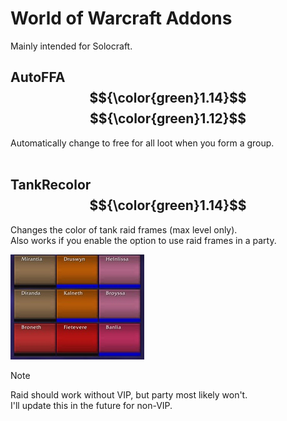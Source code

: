 # World of Warcraft Addons

Mainly intended for Solocraft.

## AutoFFA $${\color{green}1.14}$$ $${\color{green}1.12}$$
Automatically change to free for all loot when you form a group.\
&nbsp;

## TankRecolor $${\color{green}1.14}$$
Changes the color of tank raid frames (max level only).\
Also works if you enable the option to use raid frames in a party.

![TankRecolor](TankRecolor/screenshot.jpg?raw=true)

> [!NOTE]
> Raid should work without VIP, but party most likely won't.\
> I'll update this in the future for non-VIP.
